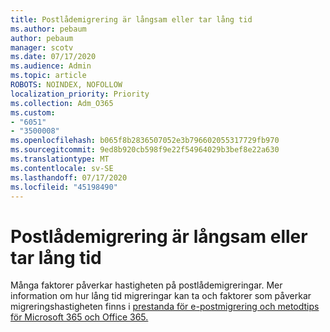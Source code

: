 ```yaml
---
title: Postlådemigrering är långsam eller tar lång tid
ms.author: pebaum
author: pebaum
manager: scotv
ms.date: 07/17/2020
ms.audience: Admin
ms.topic: article
ROBOTS: NOINDEX, NOFOLLOW
localization_priority: Priority
ms.collection: Adm_O365
ms.custom:
- "6051"
- "3500008"
ms.openlocfilehash: b065f8b2836507052e3b796602055317729fb970
ms.sourcegitcommit: 9ed8b920cb598f9e22f54964029b3bef8e22a630
ms.translationtype: MT
ms.contentlocale: sv-SE
ms.lasthandoff: 07/17/2020
ms.locfileid: "45198490"
---
```

# <a name="mailbox-migration-is-slow-or-taking-a-long-time"></a>Postlådemigrering är långsam eller tar lång tid

Många faktorer påverkar hastigheten på postlådemigreringar. Mer information om hur lång tid migreringar kan ta och faktorer som påverkar migreringshastigheten finns i [prestanda för e-postmigrering och metodtips för Microsoft 365 och Office 365.](https://docs.microsoft.com/exchange/mailbox-migration/office-365-migration-best-practices)
